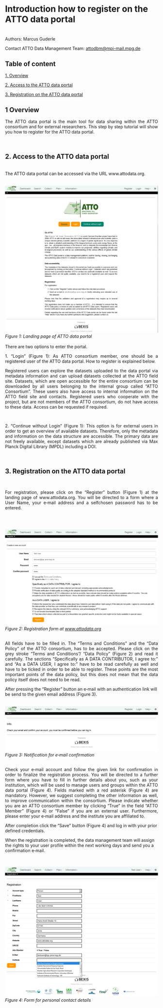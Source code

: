 # Introduction how to register on the ATTO data portal

#

Authors: Marcus Guderle

Contact ATTO Data Management Team: <attodbm@mpi-mail.mpg.de>


## Table of content

[1. Overview](#1-overview)

[2. Access to the ATTO data portal](#2-access-to-the-atto-data-portal)

[3. Registration on the ATTO data portal](#3-registration-on-the-atto-data-portal)


## 1 Overview

<p align="justify">
The ATTO data portal is the main tool for data sharing within the ATTO consortium and for external
researchers. This step by step tutorial will show you how to register for the ATTO data portal.
</p>
<br>

## 2. Access to the ATTO data portal
<br>
The ATTO data portal can be accessed via the URL www.attodata.org.
<br>
<br>

![](https://github.com/ATTODataPortal/Documents/blob/3c100fa89d926b2f936ff9afaaa7d2e1ebeee0ed/images_upload/Registration_01.png?raw=true)*Figure 1: Landing page of ATTO data portal*
<br>
<br>
There are two options to enter the portal.

<p align="justify">
1. “Login” (Figure 1): As ATTO consortium member, one should be a registered user of
the ATTO data portal. How to register is explained below.
</p>
<p align="justify">
Registered users can explore the datasets uploaded to the data portal via metadata
information and can upload datasets collected at the ATTO field site. Datasets, which are
open accessible for the entire consortium can be downloaded by all users belonging to the
internal group called “ATTO Consortium”. These users also have access to internal
information on the ATTO field site and contacts. Registered users who cooperate with the
project, but are not members of the ATTO consortium, do not have access to these data.
Access can be requested if required.
</p>
<br>
<p align="justify">
2. “Continue without Login” (Figure 1): This option is for external users in order to get
an overview of available datasets. Therefore, only the metadata and information on the data
structure are accessible. The primary data are not freely available, except datasets which are
already published via Max Planck Digital Library (MPDL) including a DOI.
</p>
<br>

## 3. Registration on the ATTO data portal
<br>
<p align="justify">
For registration, please click on the “Register” button (Figure 1) at the landing page of
www.attodata.org. You will be directed to a form where a User Name, your e‐mail address and a selfchosen
password has to be entered.
</p>
<br>
<br>

![](https://github.com/ATTODataPortal/Documents/blob/3c100fa89d926b2f936ff9afaaa7d2e1ebeee0ed/images_upload/Registration_02.png?raw=true)*Figure 2: Registration form at www.attodata.org*
<br>
<br>
<p align="justify">
All fields have to be filled in. The “Terms and Conditions” and the “Data Policy” of the ATTO
consortium, has to be accepted. Please click on the grey stroke “Terms and Conditions”/ “Data
Policy” (Figure 2) and read it carefully. The sections “Specifically as A DATA CONTRIBUTOR, I
agree to:” and “As a DATA USER, I agree to:” have to be read carefully as well and have to be ticked
in order to be able to register. These points are the most important points of the data policy, but this
does not mean that the data policy itself does not need to be read.
</p>
After pressing the “Register” button an e‐mail with an authentication link will be send to the given email
address (Figure 3).
<br>
<br>

![](https://github.com/ATTODataPortal/Documents/blob/3c100fa89d926b2f936ff9afaaa7d2e1ebeee0ed/images_upload/Registration_03.png?raw=true)*Figure 3: Notification for e‐mail confirmation*
<br>
<br>
<p align="justify">
Check your e‐mail account and follow the given link for confirmation in order to finalize the
registration process. You will be directed to a further form where you have to fill in further details
about you, such as your institution, which will be used to manage users and groups within the ATTO
data portal (Figure 4). Fields marked with a red asterisk (Figure 4) are mandatory. However,
we suggest completing the other information as well, to improve communication within the
consortium. Please indicate whether you are an ATTO consortium member by clicking “True” in the
field “ATTO Member” (Figure 4) or “False” if you are an external user. Furthermore, please
enter your e‐mail address and the institute you are affiliated to.

After completion click the “Save” button (Figure 4) and log in with your prior defined
credentials.

When the registration is completed, the data management team will assign the rights to your user
profile within the next working days and send you a confirmation e‐mail.
</p>
<br>

![](https://github.com/ATTODataPortal/Documents/blob/3c100fa89d926b2f936ff9afaaa7d2e1ebeee0ed/images_upload/Registration_04.png?raw=true)*Figure 4: Form for personal contact details*
